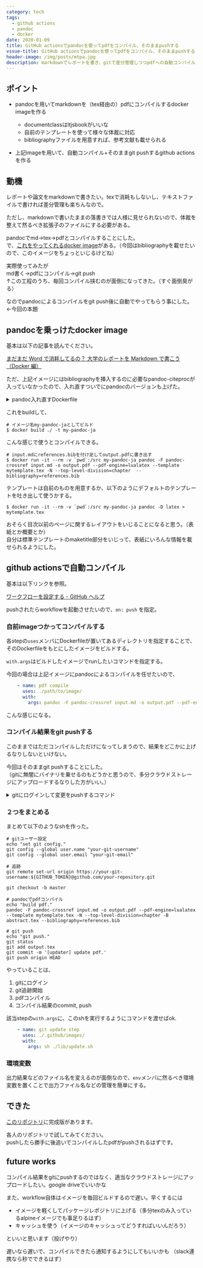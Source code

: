 ```yaml
---
category: tech
tags:
  - github actions
  - pandoc
  - docker
date: 2020-01-09
title: GitHub actionsでpandocを使ってpdfをコンパイル、そのままpushする
vssue-title: GitHub actionsでpandocを使ってpdfをコンパイル、そのままpushする
header-image: /img/posts/mtpa.jpg
description: markdownでレポートを書き、gitで差分管理しつつpdfへの自動コンパイル
---
```


## ポイント

- pandocを用いてmarkdownを（tex経由の）pdfにコンパイルするdocker imageを作る
  - documentclassはltjsbookがいいな
  - 自前のテンプレートを使って様々な体裁に対応
  - bibliographyファイルを用意すれば、参考文献も載せられる

- 上記imageを用いて、自動コンパイル+そのままgit pushするgithub actionsを作る

## 動機
レポートや論文をmarkdownで書きたい。texで消耗もしないし、テキストファイルで書ければ差分管理も楽ちんなので。

ただし、markdownで書いたままの落書きでは人様に見せられないので、体裁を整えて然るべき拡張子のファイルにする必要がある。

pandocでmd->tex->pdfとコンパイルすることにした。  
で、[これをやってくれるdocker image](https://github.com/Kumassy/docker-alpine-pandoc-ja)がある。（今回はbibliographyを載せたいので、このイメージをちょっといじるけどね）

実際使ってみたが  
md書く->pdfにコンパイル->git push  
↑この工程のうち、毎回コンパイル挟むのが面倒になってきた。（すぐ面倒臭がる）

なのでpandocによるコンパイルをgit push後に自動でやってもらう事にした。←今回の本題

## pandocを乗っけたdocker image

基本は以下の記事を読んでください。

[まだまだ Word で消耗してるの？ 大学のレポートを Markdown で書こう （Docker 編）](https://qiita.com/Kumassy/items/ffa752da5f7193c4929c)

ただ、上記イメージにはbibliographyを挿入するのに必要なpandoc-citeprocが入っていなかったので、入れ直すついでにpandocのバージョンも上げた。

<details><summary>pandoc入れ直すDockerfile</summary>

``` Docker
FROM kumassy/alpine-pandoc-ja

WORKDIR /src

COPY ./ /src

RUN ls -la

RUN apk update && \
  apk upgrade && \
  apk add --no-cache git

RUN wget https://github.com/jgm/pandoc/releases/download/2.9.1.1/pandoc-2.9.1.1-linux-amd64.tar.gz
RUN tar xvfz pandoc-2.9.1.1-linux-amd64.tar.gz
RUN cp pandoc-2.9.1.1/bin/* /usr/local/bin/

RUN rm -r /usr/bin/pandoc-crossref \
  && wget https://github.com/lierdakil/pandoc-crossref/releases/download/v0.3.6.1a/linux-pandoc_2_9_1.tar.gz -q -O - | tar xz \
  && mv pandoc-crossref /usr/bin/
```
</details>

これをbuildして、

``` shell-session
# イメージ名my-pandoc-jaとしてビルド
$ docker build ./ -t my-pandoc-ja
```

こんな感じで使うとコンパイルできる。

``` shell-session
# input.mdにreferences.bibを付け足してoutput.pdfに書き出す
$ docker run -it --rm -v `pwd`:/src my-pandoc-ja pandoc -F pandoc-crossref input.md -o output.pdf --pdf-engine=lualatex --template mytemplate.tex -N --top-level-division=chapter  --bibliography=references.bib
```

テンプレートは自前のものを用意するか、以下のようにデフォルトのテンプレートを吐き出して使うかする。

``` shell-session
$ docker run -it --rm -v `pwd`:/src my-pandoc-ja pandoc -D latex > mytemplate.tex
```

おそらく目次以前のページに関するレイアウトをいじることになると思う。（表紙とか概要とか）  
自分は標準テンプレートのmaketitle部分をいじって、表紙にいろんな情報を載せられるようにした。

## github actionsで自動コンパイル

基本は以下リンクを参照。

[ワークフローを設定する - GitHub ヘルプ](https://help.github.com/ja/actions/automating-your-workflow-with-github-actions/configuring-a-workflow)

pushされたらworkflowを起動させたいので、`on: push` を指定。

### 自前imageつかってコンパイルする

各stepの`uses`メンバにDockerfileが置いてあるディレクトリを指定することで、そのDockerfileをもとにしたイメージをビルドする。

`with.args`はビルドしたイメージでrunしたいコマンドを指定する。

今回の場合は上記イメージにpandocによるコンパイルを任せたいので、

``` yml
    - name: pdf compile
      uses: ./path/to/image/
      with:
        args: pandoc -F pandoc-crossref input.md -o output.pdf --pdf-engine=lualatex --template mytemplate.tex -N --top-level-division=chapter  --bibliography=references.bib
```

こんな感じになる。

### コンパイル結果をgit pushする

このままではただコンパイルしただけになってしまうので、結果をどこかに上げるなりしないといけない。

今回はそのままgit pushすることにした。  
（gitに無闇にバイナリを乗せるのもどうかと思うので、多分クラウドストレージにアップロードするなりした方がいい。）

<details><summary>gitにログインして変更をpushするコマンド</summary>

``` shell
# gitユーザー設定
git config --global user.name "your-git-username"
git config --global user.email "your-git-email"

# 追跡
git remote set-url origin https://your-git-username:${GITHUB_TOKEN}@github.com/your-repository.git

git checkout -b master

#
#  なんやかんややる
#

# git push
git status
git add .
git commit -m '[updater] update.'
git push origin HEAD
```
</details>

### ２つをまとめる

まとめて以下のようなshを作った。

``` shell
# gitユーザー設定
echo "set git config."
git config --global user.name "your-git-username"
git config --global user.email "your-git-email"

# 追跡
git remote set-url origin https://your-git-username:${GITHUB_TOKEN}@github.com/your-repository.git

git checkout -b master

# pandocでpdfコンパイル
echo "build pdf."
pandoc -F pandoc-crossref input.md -o output.pdf --pdf-engine=lualatex --template mytemplate.tex -N --top-level-division=chapter -B abstract.tex --bibliography=references.bib

# git push
echo "git push."
git status
git add output.tex
git commit -m '[updater] update pdf.'
git push origin HEAD
```

やっていることは、
1. gitにログイン
2. git追跡開始
3. pdfコンパイル
4. コンパイル結果のcommit, push

該当stepの`with.args`に、このshを実行するようにコマンドを渡せばok.

``` yml
    - name: git update step
      uses: ./.github/images/
      with:
        args: sh ./lib/update.sh
```

### 環境変数

出力結果などのファイル名を変えるのが面倒なので、`env`メンバに然るべき環境変数を置くことで出力ファイル名などの管理を簡単にする。

## できた

[このリポジトリ](https://github.com/mat2hiro/write-report-with-markdown)に完成版があります。

各人のリポジトリで試してみてください。  
pushしたら勝手に後追いでコンパイルしたpdfがpushされるはずです。

## future works

コンパイル結果をgitにpushするのではなく、適当なクラウドストレージにアップロードしたい。google driveでいいかな

また、workflow自体はイメージを毎回ビルドするので遅い。早くするには
- イメージを軽くしてパッケージレポジトリに上げる（多分texのみ入っているalpineイメージでも事足りるはず）
- キャッシュを使う（イメージのキャッシュってどうすればいいんだろう）

といいと思います（投げやり）

遅いなら遅いで、コンパイルできたら通知するようにしてもいいかも
（slack連携なら秒でできるはず）
